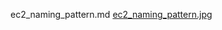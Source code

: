 ec2_naming_pattern.md
[ec2_naming_pattern.jpg](https://viewer.diagrams.net/?tags=%7B%7D&highlight=0000ff&edit=_blank&layers=1&nav=1&title=ec2_naming_pattern.drawio#Uhttps%3A%2F%2Fraw.githubusercontent.com%2Fldipotetjob%2FAWS%2Fmain%2Fcertification%2Fec2%2Fec2_naming_pattern.drawio)